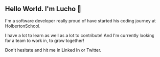 ## Hello World. I'm Lucho 👋

I'm a software developer really proud of have started his coding journey at HolbertonSchool.


I have a lot to learn as well as a lot to contribute! And I'm currently looking for a team to work in, to grow together!

Don't hesitate and hit me in Linked In or Twitter.
<!--
**LuisPatino92/LuisPatino92** is a ✨ _special_ ✨ repository because its `README.md` (this file) appears on your GitHub profile. 

Here are some ideas to get you started:

- 🔭 I’m currently working on ...
- 🌱 I’m currently learning ...
- 👯 I’m looking to collaborate on ...
- 🤔 I’m looking for help with ...
- 💬 Ask me about ...
- 📫 How to reach me: ...
- 😄 Pronouns: ...
- ⚡ Fun fact: ...
-->
